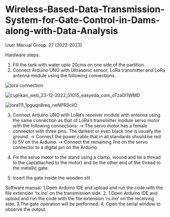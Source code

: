 # Wireless-Based-Data-Transmission-System-for-Gate-Control-in-Dams-along-with-Data-Analysis

User Manual Group. 27 (2022-2023)

Hardware steps:
1. Fill the tank with water upto 20cms on one side of the partition.
2. Connect Arduino UNO with Ultrasonic sensor, LoRa transmitter and LoRa antenna module using the following connections.

![lora connection](https://github.com/aaditi2/Wireless-Based-Data-Transmission-System-for-Gate-Control-in-Dams-along-with-Data-Analysis/assets/114819269/f2f78fbb-df9a-4e38-b4cb-ec44e7e69e64)

![cuplikan_web_23-12-2022_51015_easyeda_com_oTzaOI1WMD](https://github.com/aaditi2/Wireless-Based-Data-Transmission-System-for-Gate-Control-in-Dams-along-with-Data-Analysis/assets/114819269/0be9126b-fd49-4611-a769-e5207080c7c4)

![lora111_1pguqn8req_neNPR3ciIO](https://github.com/aaditi2/Wireless-Based-Data-Transmission-System-for-Gate-Control-in-Dams-along-with-Data-Analysis/assets/114819269/2405c51e-1584-46d9-a950-d0af369c4fbc)

3. Connect Arduino UNO with LoRa’s receiver module with antenna using the same connection as that of LoRa’s transmitter module servo motor with the following connections:
-> The servo motor has a female connector with three pins. The darkest or even black one is usually the ground.
-> Connect the power cable that in all standards should be red to 5V on the Arduino.
-> Connect the remaining line on the servo connector to a digital pin on the Arduino.
   
4. Fix the servo motor to the stand using a clamp, wound and tie a thread to the cap(attached to the motor) and tie the other end of the thread to the metallic gate.
5. Insert the gate inside the wooden slit.
   
Software manual:
1.Open Arduino IDE and upload and run the code with the file extension ‘tx.ino’ on the transmission side.
2. 1.Open Arduino IDE and upload and run the code with the file extension ‘rx.ino’ on the receiving side.
3.The gate operation will be performed.
4. Open the serial window to observe the output.
